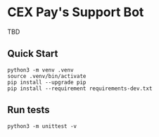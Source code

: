 # CEX Pay's Support Bot

TBD

## Quick Start
```shell
python3 -m venv .venv
source .venv/bin/activate
pip install --upgrade pip
pip install --requirement requirements-dev.txt
```

## Run tests

```shell
python3 -m unittest -v
```
